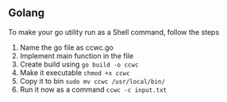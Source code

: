 ## Golang

To make your go utility run as a Shell command, follow the steps 

1. Name the go file as ccwc.go 
2. Implement main function in the file 
3. Create build using `go build -o ccwc`
4. Make it executable `chmod +x ccwc`
5. Copy it to bin `sudo mv ccwc /usr/local/bin/`
6. Run it now as a command `ccwc -c input.txt`